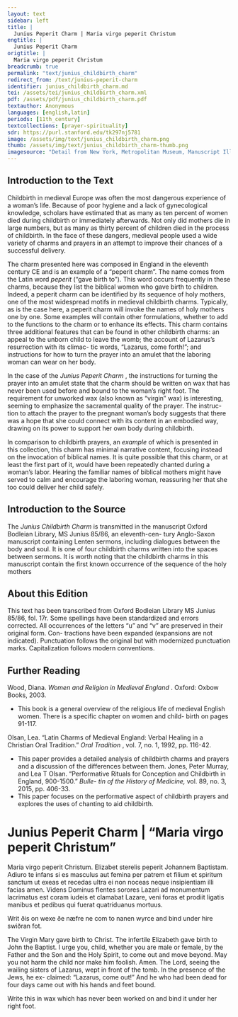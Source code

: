 ```yaml
---
layout: text
sidebar: left
title: |
  Junius Peperit Charm | Maria virgo peperit Christum
engtitle: |
  Junius Peperit Charm
origtitle: |
  Maria virgo peperit Christum
breadcrumb: true
permalink: "text/junius_childbirth_charm"
redirect_from: /text/junius-peperit-charm
identifier: junius_childbirth_charm.md
tei: /assets/tei/junius_childbirth_charm.xml
pdf: /assets/pdf/junius_childbirth_charm.pdf
textauthor: Anonymous
languages: [english,latin]
periods: [11th_century]
textcollections: [prayer-spirituality]
sdr: https://purl.stanford.edu/tk297nj5781
image: /assets/img/text/junius_childbirth_charm.png
thumb: /assets/img/text/junius_childbirth_charm-thumb.png
imagesource: "Detail from New York, Metropolitan Museum, Manuscript Illumination with the Birth of the Virgin in an Initial G, from a Gradual [Public Domain]"
---
```

<h2>Introduction to the Text</h2>
<p>Childbirth in medieval Europe was often the most dangerous experience of a woman’s life. Because of poor hygiene and a lack of gynecological knowledge, scholars have estimated that as many as ten percent of women died during childbirth or immediately afterwards. Not only did mothers die in large numbers, but as many as thirty percent of children died in the process of childbirth. In the face of these dangers, medieval people used a wide variety of charms and prayers in an attempt to improve their chances of a successful delivery.</p>

<p>The charm presented here was composed in England in the eleventh century CE and is an example of a “peperit charm”. The name comes from the Latin word <i> peperit </i> (“gave birth to”). This word occurs frequently in these charms, because they list the biblical women who gave birth to children. Indeed, a peperit charm can be identified by its sequence of holy mothers, one of the most widespread motifs in medieval childbirth charms. Typically, as is the case here, a peperit charm will invoke the names of holy mothers one by one. Some examples will contain other formulations, whether to add to the functions to the charm or to enhance its effects. This charm contains three additional features that can be found in other childbirth charms: an appeal to the unborn child to leave the womb; the account of Lazarus’s resurrection with its climac- tic words, “Lazarus, come forth!”; and instructions for how to turn the prayer into an amulet that the laboring woman can wear on her body.</p>

<p>In the case of the <i> Junius Peperit Charm</i> , the instructions for turning the prayer into an amulet state that the charm should be written on wax that has never been used before and bound to the woman’s right foot. The requirement for unworked wax (also known as “virgin” wax) is interesting, seeming to emphasize the sacramental quality of the prayer. The instruc- tion to attach the prayer to the pregnant woman’s body suggests that there was a hope that she could connect with its content in an embodied way, drawing on its power to support her own body during childbirth.</p>

<p>In comparison to childbirth prayers, an <em>example</em> of which is presented in this collection, this charm has minimal narrative content, focusing instead on the invocation of biblical names. It is quite possible that this charm, or at least the first part of it, would have been repeatedly chanted during a woman’s labor. Hearing the familiar names of biblical mothers might have served to calm and encourage the laboring woman, reassuring her that she too could deliver her child safely.</p>

<h2>Introduction to the Source</h2>
<p>The <i> Junius Childbirth Charm </i> is transmitted in the manuscript Oxford Bodleian Library, MS Junius 85/86, an eleventh-cen- tury Anglo-Saxon manuscript containing Lenten sermons, including dialogues between the body and soul. It is one of four childbirth charms written into the spaces between sermons. It is worth noting that the childbirth charms in this manuscript contain the first known occurrence of the sequence of the holy mothers</p>

<h2>About this Edition</h2>
<p>This text has been transcribed from Oxford Bodleian Library MS Junius 85/86, fol. 17r. Some spellings have been standardized and errors corrected. All occurrences of the letters “u” and “v” are preserved in their original form. Con- tractions have been expanded (expansions are not indicated). Punctuation follows the original but with modernized punctuation marks. Capitalization follows modern conventions.</p>
<h2>Further Reading</h2>
<p>Wood, Diana. <i> Women and Religion in Medieval England</i> . Oxford: Oxbow Books, 2003.</p>
<ul>
<li>This book is a general overview of the religious life of medieval English women. There is a specific chapter on women and child- birth on pages 91-117.</li></ul>
<p>Olsan, Lea. “Latin Charms of Medieval England: Verbal Healing in a Christian Oral Tradition.” <i> Oral Tradition</i> , vol. 7, no. 1, 1992, pp. 116-42.</p>
<ul>
<li> This paper provides a detailed analysis of childbirth charms and prayers and a discussion of the differences between them. Jones, Peter Murray, and Lea T Olsan. “Performative Rituals for Conception and Childbirth in England, 900-1500.” <i> Bulle- tin of the History of Medicine, </i> vol. 89, no. 3, 2015, pp. 406-33.</li>
<li>This paper focuses on the performative aspect of childbirth prayers and explores the uses of chanting to aid childbirth.</li>
</ul>
<h1>Junius Peperit Charm | “Maria virgo peperit Christum”</h1>

<p>Maria virgo peperit Christum. Elizabet sterelis peperit Johannem Baptistam. Adiuro te infans si es masculus aut femina per patrem et filium et spiritum sanctum ut exeas et recedas ultra ei non noceas neque insipientiam illi facias amen. Videns Dominus flentes sorores Lazari ad monumentum lacrimatus est coram iudeis et clamabat Lazare, veni foras et prodiit ligatis manibus et pedibus qui fuerat quatriduanus mortuus.</p>

<p>Writ ðis on wexe ðe næfre ne com to nanen wyrce and bind under hire swiðran fot.</p>
<p>The Virgin Mary gave birth to Christ. The infertile Elizabeth gave birth to John the Baptist. I urge you, child, whether you are male or female, by the Father and the Son and the Holy Spirit, to come out and move beyond. May you not harm the child nor make him foolish. Amen. The Lord, seeing the wailing sisters of Lazarus, wept in front of the tomb. In the presence of the Jews, he ex- claimed: “Lazarus, come out!” And he who had been dead for four days came out with his hands and feet bound.</p>

<p>Write this in wax which has never been worked on and bind it under her right foot.</p>
